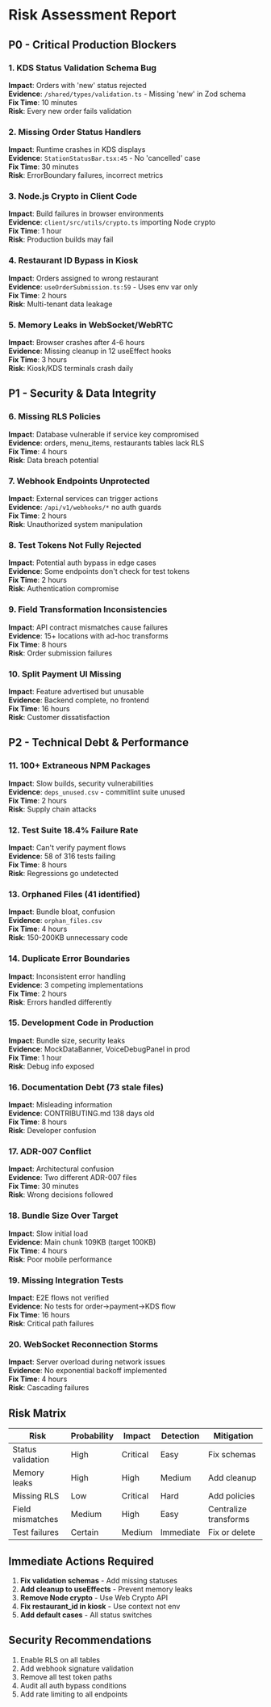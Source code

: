 # Risk Assessment Report

## P0 - Critical Production Blockers

### 1. KDS Status Validation Schema Bug
**Impact**: Orders with 'new' status rejected  
**Evidence**: `/shared/types/validation.ts` - Missing 'new' in Zod schema  
**Fix Time**: 10 minutes  
**Risk**: Every new order fails validation

### 2. Missing Order Status Handlers
**Impact**: Runtime crashes in KDS displays  
**Evidence**: `StationStatusBar.tsx:45` - No 'cancelled' case  
**Fix Time**: 30 minutes  
**Risk**: ErrorBoundary failures, incorrect metrics

### 3. Node.js Crypto in Client Code
**Impact**: Build failures in browser environments  
**Evidence**: `client/src/utils/crypto.ts` importing Node crypto  
**Fix Time**: 1 hour  
**Risk**: Production builds may fail

### 4. Restaurant ID Bypass in Kiosk
**Impact**: Orders assigned to wrong restaurant  
**Evidence**: `useOrderSubmission.ts:59` - Uses env var only  
**Fix Time**: 2 hours  
**Risk**: Multi-tenant data leakage

### 5. Memory Leaks in WebSocket/WebRTC
**Impact**: Browser crashes after 4-6 hours  
**Evidence**: Missing cleanup in 12 useEffect hooks  
**Fix Time**: 3 hours  
**Risk**: Kiosk/KDS terminals crash daily

## P1 - Security & Data Integrity

### 6. Missing RLS Policies
**Impact**: Database vulnerable if service key compromised  
**Evidence**: orders, menu_items, restaurants tables lack RLS  
**Fix Time**: 4 hours  
**Risk**: Data breach potential

### 7. Webhook Endpoints Unprotected
**Impact**: External services can trigger actions  
**Evidence**: `/api/v1/webhooks/*` no auth guards  
**Fix Time**: 2 hours  
**Risk**: Unauthorized system manipulation

### 8. Test Tokens Not Fully Rejected
**Impact**: Potential auth bypass in edge cases  
**Evidence**: Some endpoints don't check for test tokens  
**Fix Time**: 2 hours  
**Risk**: Authentication compromise

### 9. Field Transformation Inconsistencies
**Impact**: API contract mismatches cause failures  
**Evidence**: 15+ locations with ad-hoc transforms  
**Fix Time**: 8 hours  
**Risk**: Order submission failures

### 10. Split Payment UI Missing
**Impact**: Feature advertised but unusable  
**Evidence**: Backend complete, no frontend  
**Fix Time**: 16 hours  
**Risk**: Customer dissatisfaction

## P2 - Technical Debt & Performance

### 11. 100+ Extraneous NPM Packages
**Impact**: Slow builds, security vulnerabilities  
**Evidence**: `deps_unused.csv` - commitlint suite unused  
**Fix Time**: 2 hours  
**Risk**: Supply chain attacks

### 12. Test Suite 18.4% Failure Rate
**Impact**: Can't verify payment flows  
**Evidence**: 58 of 316 tests failing  
**Fix Time**: 8 hours  
**Risk**: Regressions go undetected

### 13. Orphaned Files (41 identified)
**Impact**: Bundle bloat, confusion  
**Evidence**: `orphan_files.csv`  
**Fix Time**: 4 hours  
**Risk**: 150-200KB unnecessary code

### 14. Duplicate Error Boundaries
**Impact**: Inconsistent error handling  
**Evidence**: 3 competing implementations  
**Fix Time**: 2 hours  
**Risk**: Errors handled differently

### 15. Development Code in Production
**Impact**: Bundle size, security leaks  
**Evidence**: MockDataBanner, VoiceDebugPanel in prod  
**Fix Time**: 1 hour  
**Risk**: Debug info exposed

### 16. Documentation Debt (73 stale files)
**Impact**: Misleading information  
**Evidence**: CONTRIBUTING.md 138 days old  
**Fix Time**: 8 hours  
**Risk**: Developer confusion

### 17. ADR-007 Conflict
**Impact**: Architectural confusion  
**Evidence**: Two different ADR-007 files  
**Fix Time**: 30 minutes  
**Risk**: Wrong decisions followed

### 18. Bundle Size Over Target
**Impact**: Slow initial load  
**Evidence**: Main chunk 109KB (target 100KB)  
**Fix Time**: 4 hours  
**Risk**: Poor mobile performance

### 19. Missing Integration Tests
**Impact**: E2E flows not verified  
**Evidence**: No tests for order→payment→KDS flow  
**Fix Time**: 16 hours  
**Risk**: Critical path failures

### 20. WebSocket Reconnection Storms
**Impact**: Server overload during network issues  
**Evidence**: No exponential backoff implemented  
**Fix Time**: 4 hours  
**Risk**: Cascading failures

## Risk Matrix

| Risk | Probability | Impact | Detection | Mitigation |
|------|------------|--------|-----------|------------|
| Status validation | High | Critical | Easy | Fix schemas |
| Memory leaks | High | High | Medium | Add cleanup |
| Missing RLS | Low | Critical | Hard | Add policies |
| Field mismatches | Medium | High | Easy | Centralize transforms |
| Test failures | Certain | Medium | Immediate | Fix or delete |

## Immediate Actions Required

1. **Fix validation schemas** - Add missing statuses
2. **Add cleanup to useEffects** - Prevent memory leaks  
3. **Remove Node crypto** - Use Web Crypto API
4. **Fix restaurant_id in kiosk** - Use context not env
5. **Add default cases** - All status switches

## Security Recommendations

1. Enable RLS on all tables
2. Add webhook signature validation
3. Remove all test token paths
4. Audit all auth bypass conditions
5. Add rate limiting to all endpoints